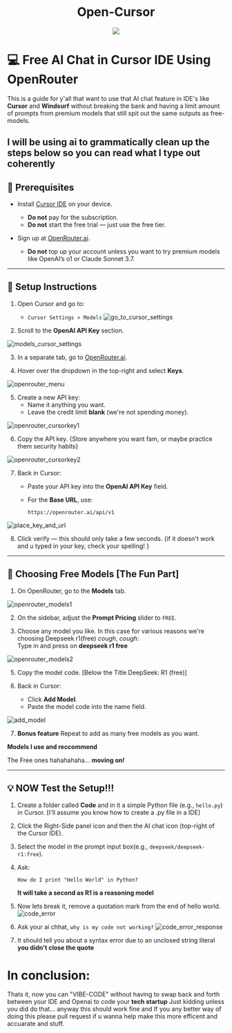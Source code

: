 <h1 align="center" id="title">Open-Cursor</h1>

<p align="center"><img src="https://socialify.git.ci/imah12/Open-cursor/image?font=Inter&forks=1&issues=1&language=1&name=1&pattern=Plus&pulls=1&stargazers=1&theme=Dark"</p>
<p></p>



# 💻 Free AI Chat in Cursor IDE Using OpenRouter

This is a guide for y'all that want to use that AI chat feature in IDE's like **Cursor** and **Windsurf** without breaking the bank and having a limit amount of prompts from premium models that still spit out the same outputs as free-models.

I will be using ai to grammatically clean up the steps below so you can read what I type out coherently
---

## 🔧 Prerequisites

- Install [Cursor IDE](https://www.cursor.so/) on your device.
  - **Do not** pay for the subscription.
  - **Do not** start the free trial — just use the free tier.

- Sign up at [OpenRouter.ai](https://openrouter.ai).
  - **Do not** top up your account unless you want to try premium models like OpenAI’s o1 or Claude Sonnet 3.7.

---

## 🚀 Setup Instructions

1. Open Cursor and go to:
   - `Cursor Settings > Models`
  ![go_to_cursor_settings](go_to_cursor_settings.PNG)

2. Scroll to the **OpenAI API Key** section. 

![models_cursor_settings](models_cursor_settings.PNG)

3. In a separate tab, go to [OpenRouter.ai](https://openrouter.ai).

4. Hover over the dropdown in the top-right and select **Keys**.

![openrouter_menu](openrouter_menu.PNG)

5. Create a new API key:
   - Name it anything you want.
   - Leave the credit limit **blank** (we're not spending money).

![openrouter_cursorkey1](openrouter_cursorkey1.PNG)

6. Copy the API key. {Store anywhere you want fam, or maybe practice them security habits}

![openrouter_cursorkey2](openrouter_cursorkey2.PNG)

7. Back in Cursor:
   - Paste your API key into the **OpenAI API Key** field.
   - For the **Base URL**, use:

     ```
     https://openrouter.ai/api/v1
     ```
![place_key_and_url](place_key_and_url.PNG)

8. Click verify — this should only take a few seconds. {if it doesn't work and u typed in your key, check your spelling! }

---

## 🤖 Choosing Free Models [The Fun Part]

1. On OpenRouter, go to the **Models** tab.

![openrouter_models1](openrouter_models1.PNG)

2. On the sidebar, adjust the **Prompt Pricing** slider to `FREE`.

3. Choose any model you like. In this case for various reasons we're choosing Deepseek r1(free) *cough*, *cough*:  
   Type in and press on **deepseek r1 free**

![openrouter_models2](openrouter_models2.PNG)

5. Copy the model code. [Below the Title DeepSeek: R1 (free)]

6. Back in Cursor:
   - Click **Add Model**.
   - Paste the model code into the name field.

![add_model](add_model.PNG)

7. **Bonus feature** Repeat to add as many free models as you want.

**Models I use and reccommend**

The Free ones hahahahaha... **moving on!**

---

## 💡 NOW Test the Setup!!!

1. Create a folder called **Code** and in it a simple Python file (e.g., `hello.py`) in Cursor. [I'll assume you know how to create a .py file in a IDE]

2. Click the Right-Side panel icon and then the AI chat icon (top-right of the Cursor IDE).

3. Select the model in the prompt input box(e.g., `deepseek/deepseek-r1:free`).

4. Ask:

   ```plaintext
   How do I print "Hello World" in Python?
   ```
   **It will take a second as R1 is a reasoning model**
   
6. Now lets break it, remove a quotation mark from the end of hello world.
![code_error](code_error.PNG)
7. Ask your ai chhat, `why is my code not working?`
![code_error_response](code_error_response.PNG)
8. It should tell you about a syntax error due to an unclosed string literal **you didn't close the quote**

# In conclusion:

Thats it, now you can "VIBE-CODE" without having to swap back and forth between your IDE and Openai to code your **tech startup**
Just kidding unless you did do that... anyway this should work fine and If you any better way of doing this please pull request if u wanna help make this more efficent and accuarate and stuff.
